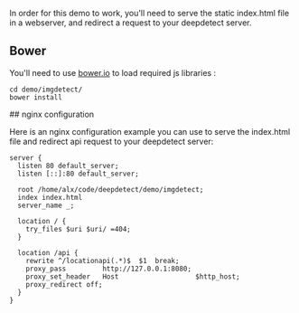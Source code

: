 In order for this demo to work, you'll need to serve the static
index.html file in a webserver, and redirect a request to your
deepdetect server.

## Bower

You'll need to use [bower.io](http://bower.io) to load required js
libraries :

    cd demo/imgdetect/
    bower install

## nginx configuration

Here is an nginx configuration example you can use to serve the
index.html file and redirect api request to your deepdetect server:

    server {
      listen 80 default_server;
      listen [::]:80 default_server;
    
      root /home/alx/code/deepdetect/demo/imgdetect;
      index index.html
      server_name _;
    
      location / {
        try_files $uri $uri/ =404;
      }
    
      location /api {
        rewrite ^/locationapi(.*)$  $1  break;
        proxy_pass         http://127.0.0.1:8080;
        proxy_set_header   Host                   $http_host;
        proxy_redirect off;
      }
    }
